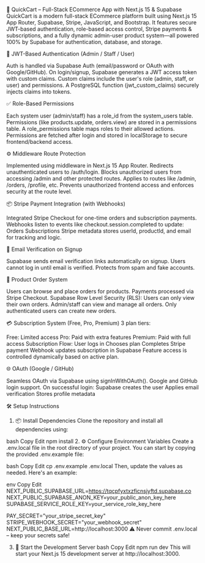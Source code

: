 🛒 QuickCart – Full-Stack ECommerce App with Next.js 15 & Supabase
QuickCart is a modern full-stack ECommerce platform built using Next.js 15 App Router, Supabase, Stripe, JavaScript, and Bootstrap. It features secure JWT-based authentication, role-based access control, Stripe payments & subscriptions, and a fully dynamic admin-user product system—all powered 100% by Supabase for authentication, database, and storage.

🔐 JWT-Based Authentication (Admin / Staff / User)

Auth is handled via Supabase Auth (email/password or OAuth with Google/GitHub).
On login/signup, Supabase generates a JWT access token with custom claims.
Custom claims include the user's role (admin, staff, or user) and permissions.
A PostgreSQL function (jwt_custom_claims) securely injects claims into tokens.

✅ Role-Based Permissions

Each system user (admin/staff) has a role_id from the system_users table.
Permissions (like products.update, orders.view) are stored in a permissions table.
A role_permissions table maps roles to their allowed actions.
Permissions are fetched after login and stored in localStorage to secure frontend/backend access.

⚙️ Middleware Route Protection

Implemented using middleware in Next.js 15 App Router.
Redirects unauthenticated users to /auth/login.
Blocks unauthorized users from accessing /admin and other protected routes.
Applies to routes like /admin, /orders, /profile, etc.
Prevents unauthorized frontend access and enforces security at the route level.

📦 Stripe Payment Integration (with Webhooks)

Integrated Stripe Checkout for one-time orders and subscription payments.
Webhooks listen to events like checkout.session.completed to update:
Orders
Subscriptions
Stripe metadata stores userId, productId, and email for tracking and logic.

📧 Email Verification on Signup

Supabase sends email verification links automatically on signup.
Users cannot log in until email is verified.
Protects from spam and fake accounts.

🛒 Product Order System

Users can browse and place orders for products.
Payments processed via Stripe Checkout.
Supabase Row Level Security (RLS):
Users can only view their own orders.
Admin/staff can view and manage all orders.
Only authenticated users can create new orders.

💳 Subscription System (Free, Pro, Premium)
3 plan tiers:

Free: Limited access
Pro: Paid with extra features
Premium: Paid with full access
Subscription Flow:
User logs in
Chooses plan
Completes Stripe payment
Webhook updates subscription in Supabase
Feature access is controlled dynamically based on active plan.

🌐 OAuth (Google / GitHub)

Seamless OAuth via Supabase using signInWithOAuth().
Google and GitHub login support.
On successful login:
Supabase creates the user
Applies email verification
Stores profile metadata

🛠️ Setup Instructions

1. 📦 Install Dependencies
Clone the repository and install all dependencies using:

bash
Copy
Edit
npm install
2. ⚙️ Configure Environment Variables
Create a .env.local file in the root directory of your project. You can start by copying the provided .env.example file:

bash
Copy
Edit
cp .env.example .env.local
Then, update the values as needed. Here's an example:

env
Copy
Edit
NEXT_PUBLIC_SUPABASE_URL=https://tqcpfyxtxzficnsjyftd.supabase.co
NEXT_PUBLIC_SUPABASE_ANON_KEY=your_public_anon_key_here
SUPABASE_SERVICE_ROLE_KEY=your_service_role_key_here

PAY_SECRET="your_stripe_secret_key"
STRIPE_WEBHOOK_SECRET="your_webhook_secret"
NEXT_PUBLIC_BASE_URL=http://localhost:3000
⚠️ Never commit .env.local – keep your secrets safe!

3. 🚀 Start the Development Server
bash
Copy
Edit
npm run dev
This will start your Next.js 15 development server at http://localhost:3000.
